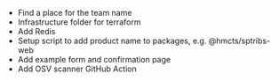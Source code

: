 - Find a place for the team name
- Infrastructure folder for terraform
- Add Redis
- Setup script to add product name to packages, e.g. @hmcts/sptribs-web
- Add example form and confirmation page
- Add OSV scanner GitHub Action